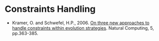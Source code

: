 # Constraints Handling

* Kramer, O. and Schwefel, H.P., 2006. [On three new approaches to handle constraints within evolution strategies](https://link.springer.com/article/10.1007/s11047-006-0001-x). Natural Computing, 5, pp.363-385.
